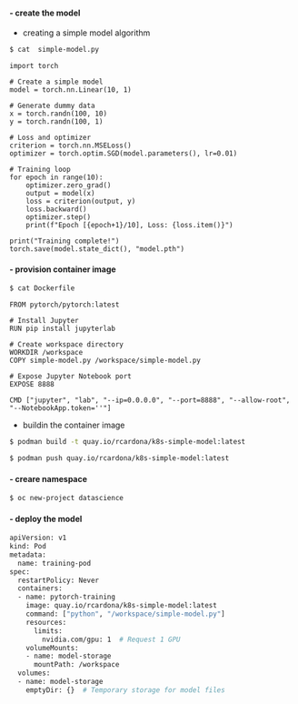 #### - create the model

- creating a simple model algorithm
```bash
$ cat  simple-model.py
```

```text
import torch

# Create a simple model
model = torch.nn.Linear(10, 1)

# Generate dummy data
x = torch.randn(100, 10)
y = torch.randn(100, 1)

# Loss and optimizer
criterion = torch.nn.MSELoss()
optimizer = torch.optim.SGD(model.parameters(), lr=0.01)

# Training loop
for epoch in range(10):
    optimizer.zero_grad()
    output = model(x)
    loss = criterion(output, y)
    loss.backward()
    optimizer.step()
    print(f"Epoch [{epoch+1}/10], Loss: {loss.item()}")

print("Training complete!")
torch.save(model.state_dict(), "model.pth")
```

#### - provision container image

```bash
$ cat Dockerfile
```

```text
FROM pytorch/pytorch:latest

# Install Jupyter
RUN pip install jupyterlab

# Create workspace directory
WORKDIR /workspace
COPY simple-model.py /workspace/simple-model.py

# Expose Jupyter Notebook port
EXPOSE 8888

CMD ["jupyter", "lab", "--ip=0.0.0.0", "--port=8888", "--allow-root", "--NotebookApp.token=''"]
```

- buildin the container image
```bash
$ podman build -t quay.io/rcardona/k8s-simple-model:latest
```

```bash
$ podman push quay.io/rcardona/k8s-simple-model:latest
```


#### - creare namespace
```bash
$ oc new-project datascience
```

#### - deploy the model
```bash
apiVersion: v1
kind: Pod
metadata:
  name: training-pod
spec:
  restartPolicy: Never
  containers:
  - name: pytorch-training
    image: quay.io/rcardona/k8s-simple-model:latest
    command: ["python", "/workspace/simple-model.py"]
    resources:
      limits:
        nvidia.com/gpu: 1  # Request 1 GPU
    volumeMounts:
    - name: model-storage
      mountPath: /workspace
  volumes:
  - name: model-storage
    emptyDir: {}  # Temporary storage for model files
```